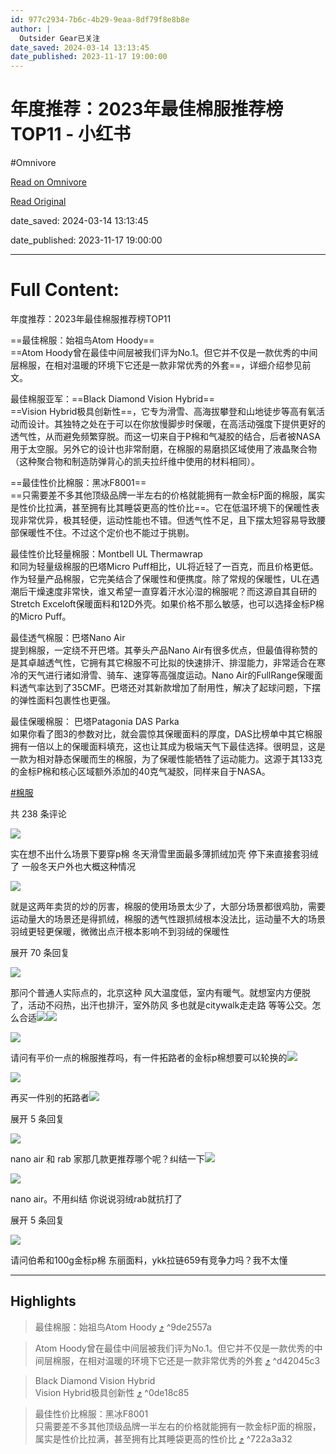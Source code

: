 ```yaml
---
id: 977c2934-7b6c-4b29-9eaa-8df79f8e8b8e
author: |
  Outsider Gear已关注
date_saved: 2024-03-14 13:13:45
date_published: 2023-11-17 19:00:00
---
```


# 年度推荐：2023年最佳棉服推荐榜TOP11 - 小红书
#Omnivore

[Read on Omnivore](https://omnivore.app/me/2023-top-11-18e3df49fb8)

[Read Original](https://www.xiaohongshu.com/explore/6558b9bc0000000032027898?app_platform=ios&app_version=8.17&apptime=1702544717&appuid=6297cc6e000000002102baa2&author_share=1&share_from_user_hidden=true&type=normal&xhsshare=CopyLink)

date_saved: 2024-03-14 13:13:45

date_published: 2023-11-17 19:00:00

--- 

# Full Content: 

年度推荐：2023年最佳棉服推荐榜TOP11

==最佳棉服：始祖鸟Atom Hoody==  
==Atom Hoody曾在最佳中间层被我们评为No.1。但它并不仅是一款优秀的中间层棉服，在相对温暖的环境下它还是一款非常优秀的外套==，详细介绍参见前文。

最佳棉服亚军：==Black Diamond Vision Hybrid==  
==Vision Hybrid极具创新性==，它专为滑雪、高海拔攀登和山地徒步等高有氧活动而设计。其独特之处在于可以在你放慢脚步时保暖，在高活动强度下提供更好的透气性，从而避免频繁穿脱。而这一切来自于P棉和气凝胶的结合，后者被NASA用于太空服。另外它的设计也非常耐磨，在棉服的易磨损区域使用了液晶聚合物（这种聚合物和制造防弹背心的凯夫拉纤维中使用的材料相同）。

==最佳性价比棉服：黑冰F8001==  
==只需要差不多其他顶级品牌一半左右的价格就能拥有一款金标P面的棉服，属实是性价比拉满，甚至拥有比其睡袋更高的性价比==。它在低温环境下的保暖性表现非常优异，极其轻便，运动性能也不错。但透气性不足，且下摆太短容易导致腰部保暖性不住。不过这个定价也不能过于挑剔。

最佳性价比轻量棉服：Montbell UL Thermawrap  
和同为轻量级棉服的巴塔Micro Puff相比，UL将近轻了一百克，而且价格更低。作为轻量产品棉服，它完美结合了保暖性和便携度。除了常规的保暖性，UL在遇潮后干燥速度非常快，谁又希望一直穿着汗水沁湿的棉服呢？而这源自其自研的Stretch Exceloft保暖面料和12D外壳。如果价格不那么敏感，也可以选择金标P棉的Micro Puff。

最佳透气棉服：巴塔Nano Air  
提到棉服，一定绕不开巴塔。其拳头产品Nano Air有很多优点，但最值得称赞的是其卓越透气性，它拥有其它棉服不可比拟的快速排汗、排湿能力，非常适合在寒冷的天气进行诸如滑雪、骑车、速穿等高强度运动。Nano Air的FullRange保暖面料透气率达到了35CMF。巴塔还对其新款增加了耐用性，解决了起球问题，下摆的弹性面料包裹性也更强。

最佳保暖棉服： 巴塔Patagonia DAS Parka  
如果你看了图3的参数对比，就会震惊其保暖面料的厚度，DAS比榜单中其它棉服拥有一倍以上的保暖面料填充，这也让其成为极端天气下最佳选择。很明显，这是一款为相对静态保暖而生的棉服，为了保暖性能牺牲了运动能力。这源于其133克的金标P棉和核心区域额外添加的40克气凝胶，同样来自于NASA。

[#棉服](https://www.xiaohongshu.com/search%5Fresult?keyword=%25E6%25A3%2589%25E6%259C%258D&type=54&source=web%5Fnote%5Fdetail%5Fr10)

共 238 条评论

[![](https://proxy-prod.omnivore-image-cache.app/0x0,sLCHRdwtNfvu6Z1JQJkeY9gK7iO9qjybTwo4yZZwZ5yk/https://sns-avatar-qc.xhscdn.com/avatar/1040g2jo30qvueu7hha6g5o4ikiv093l60auq2bo?imageView2/2/w/120/format/jpg|imageMogr2/strip)](https://www.xiaohongshu.com/user/profile/6092a4be0000000001008ea6)

实在想不出什么场景下要穿p棉 冬天滑雪里面最多薄抓绒加壳 停下来直接套羽绒了 一般冬天户外也大概这种情况

[![](https://proxy-prod.omnivore-image-cache.app/0x0,soheDzRnBvKzmCii3Szhu8XvHc3Hzlxs9Xd-bDqJlqn8/https://sns-avatar-qc.xhscdn.com/avatar/615fca322174bd8cefc206f5.jpg?imageView2/2/w/120/format/jpg|imageMogr2/strip)](https://www.xiaohongshu.com/user/profile/5d6f828a0000000001019946)

就是这两年卖货的炒的厉害，棉服的使用场景太少了，大部分场景都很鸡肋，需要运动量大的场景还是得抓绒，棉服的透气性跟抓绒根本没法比，运动量不大的场景羽绒更轻更保暖，微微出点汗根本影响不到羽绒的保暖性

展开 70 条回复

[![](https://proxy-prod.omnivore-image-cache.app/0x0,suSHNtva8bp5n_egkQ4dxUZlD38S5j6vsWRjeaxH6UV8/https://sns-avatar-qc.xhscdn.com/avatar/6368e2d8000000001f015528.jpg?imageView2/2/w/120/format/jpg|imageMogr2/strip)](https://www.xiaohongshu.com/user/profile/6368e2d8000000001f015528)

那问个普通人实际点的，北京这种 风大温度低，室内有暖气。就想室内方便脱了，活动不闷热，出汗也排汗，室外防风 多也就是citywalk走走路 等等公交。怎么合适![](https://proxy-prod.omnivore-image-cache.app/0x0,sQli9eS8Hl5NwR29UgvJT0g359eSVZa-RtoDzZtcd9Sg/https://picasso-static.xiaohongshu.com/fe-platform/d1a34cf8aeac526d36890d3e8f727192a6808ecf.png)![](https://proxy-prod.omnivore-image-cache.app/0x0,sQli9eS8Hl5NwR29UgvJT0g359eSVZa-RtoDzZtcd9Sg/https://picasso-static.xiaohongshu.com/fe-platform/d1a34cf8aeac526d36890d3e8f727192a6808ecf.png)

[![](https://proxy-prod.omnivore-image-cache.app/0x0,sThjx-JcjF6Z62RsOlrDvomiFo1V6oFsyXBPD0Yh6vko/https://sns-avatar-qc.xhscdn.com/avatar/1040g2jo30qfk0g4b0c005niu71ig854h9ijv3eg?imageView2/2/w/120/format/jpg|imageMogr2/strip)](https://www.xiaohongshu.com/user/profile/5e5e38650000000001001491)

请问有平价一点的棉服推荐吗，有一件拓路者的金标p棉想要可以轮换的![](https://proxy-prod.omnivore-image-cache.app/0x0,sQli9eS8Hl5NwR29UgvJT0g359eSVZa-RtoDzZtcd9Sg/https://picasso-static.xiaohongshu.com/fe-platform/d1a34cf8aeac526d36890d3e8f727192a6808ecf.png)

[![](https://proxy-prod.omnivore-image-cache.app/0x0,sEy6qESvnP7xSEWS0jzMCsdbAk6xXrX8O1FjgBvtUbf0/https://sns-avatar-qc.xhscdn.com/avatar/1040g2jo30scqg02h3e605ncm0qn08kefjmb3e7g?imageView2/2/w/120/format/jpg|imageMogr2/strip)](https://www.xiaohongshu.com/user/profile/5d9606ae00000000010051cf)

再买一件别的拓路者![](https://proxy-prod.omnivore-image-cache.app/0x0,sQli9eS8Hl5NwR29UgvJT0g359eSVZa-RtoDzZtcd9Sg/https://picasso-static.xiaohongshu.com/fe-platform/d1a34cf8aeac526d36890d3e8f727192a6808ecf.png)

展开 5 条回复

[![](https://proxy-prod.omnivore-image-cache.app/0x0,sChTC6M9bZz81dpoyfbPKmXBk1bBZXwhm4owEygjwuAs/https://sns-avatar-qc.xhscdn.com/avatar/6417cdd71633662142feedae.jpg?imageView2/2/w/120/format/jpg|imageMogr2/strip)](https://www.xiaohongshu.com/user/profile/5667769a447608231eeda131)

nano air 和 rab 家那几款更推荐哪个呢？纠结一下![](https://proxy-prod.omnivore-image-cache.app/0x0,swLJ3Am5BGjvrD68JGNcwxNna-d0qVq3bHyc1seaHfaU/https://picasso-static.xiaohongshu.com/fe-platform/ca75b2fc85b0a3e171fe5df1cbf90efdcd3ba571.png)

[![](https://proxy-prod.omnivore-image-cache.app/0x0,sEy6qESvnP7xSEWS0jzMCsdbAk6xXrX8O1FjgBvtUbf0/https://sns-avatar-qc.xhscdn.com/avatar/1040g2jo30scqg02h3e605ncm0qn08kefjmb3e7g?imageView2/2/w/120/format/jpg|imageMogr2/strip)](https://www.xiaohongshu.com/user/profile/5d9606ae00000000010051cf)

nano air。不用纠结 你说说羽绒rab就抗打了

展开 5 条回复

[![](https://proxy-prod.omnivore-image-cache.app/0x0,siDLUArhL2CuX3EjMIu_GtOMS071YCWncZPDF7s8VGzs/https://sns-avatar-qc.xhscdn.com/avatar/5c6654cfcc32620001559ed6.jpg?imageView2/2/w/120/format/jpg|imageMogr2/strip)](https://www.xiaohongshu.com/user/profile/5c6653d2000000001200d1ef)

请问伯希和100g金标p棉 东丽面料，ykk拉链659有竞争力吗？我不太懂

---

## Highlights

> 最佳棉服：始祖鸟Atom Hoody [⤴️](https://omnivore.app/me/2023-top-11-18e3df49fb8#9de2557a-c35c-4788-8a8f-3a72019e07af)  ^9de2557a

> Atom Hoody曾在最佳中间层被我们评为No.1。但它并不仅是一款优秀的中间层棉服，在相对温暖的环境下它还是一款非常优秀的外套 [⤴️](https://omnivore.app/me/2023-top-11-18e3df49fb8#d42045c3-10b3-436d-84bf-eb62d8b4a917)  ^d42045c3

> Black Diamond Vision Hybrid  
> Vision Hybrid极具创新性 [⤴️](https://omnivore.app/me/2023-top-11-18e3df49fb8#0de18c85-f9b4-475b-bf56-173e368a9375)  ^0de18c85

> 最佳性价比棉服：黑冰F8001  
> 只需要差不多其他顶级品牌一半左右的价格就能拥有一款金标P面的棉服，属实是性价比拉满，甚至拥有比其睡袋更高的性价比 [⤴️](https://omnivore.app/me/2023-top-11-18e3df49fb8#722a3a32-7242-40fa-bd51-885881085974)  ^722a3a32

